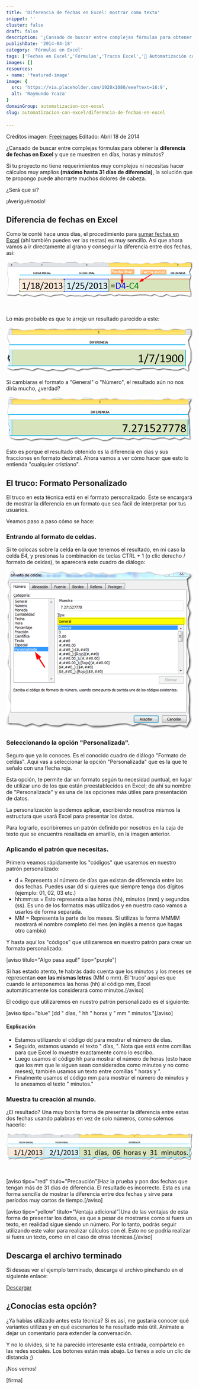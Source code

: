 ```yaml
---
title: 'Diferencia de fechas en Excel: mostrar como texto'
snippet: ''
cluster: false
draft: false 
description: '¿Cansado de buscar entre complejas fórmulas para obtener la diferencia de fechas en Excel y que se muestren en días, horas y minutos?'
publishDate: '2014-04-18'
category: 'Fórmulas en Excel'
tags: ['Fechas en Excel','Fórmulas','Trucos Excel','🤖 Automatización con Excel']
images: []
resources: 
- name: 'featured-image'
image: {
  src: 'https://via.placeholder.com/1920x1080/eee?text=16:9',
  alt: 'Raymundo Ycaza'
}
domainGroup: automatizacion-con-excel
slug: automatizacion-con-excel/diferencia-de-fechas-en-excel

---
```


Créditos imagen: [Freeimages](http://www.freeimages.com/photo/1072482 "Freeimages") Editado: Abril 18 de 2014

¿Cansado de buscar entre complejas fórmulas para obtener la **diferencia de fechas en Excel** y que se muestren en días, horas y minutos?

Si tu proyecto no tiene requerimientos muy complejos ni necesitas hacer cálculos muy amplios **(máximo hasta 31 días de diferencia)**, la solución que te propongo puede ahorrarte muchos dolores de cabeza.

¿Será que sí?

¡Averiguémoslo!

## Diferencia de fechas en Excel

Como te conté hace unos días, el procedimiento para [sumar fechas en Excel](http://raymundoycaza.com/articulos/sumar-fechas-en-excel) (ahí también puedes ver las restas) es muy sencillo. Así que ahora vamos a ir directamente al grano y conseguir la diferencia entre dos fechas, así:

[![Diferencia de fechas en Excel](images/diferencia-de-fechas-en-excel-0001161.png)](http://raymundoycaza.com/wp-content/uploads/diferencia-de-fechas-en-excel-0001161.png)

 

Lo más probable es que te arroje un resultado parecido a este:

[![Diferencia de fechas en Excel](images/diferencia-de-fechas-en-excel-0001171.png)](http://raymundoycaza.com/wp-content/uploads/diferencia-de-fechas-en-excel-0001171.png)

Si cambiaras el formato a "General" o "Número", el resultado aún no nos diría mucho, ¿verdad?

[![Diferencia de fechas en Excel](images/diferencia-de-fechas-en-excel-0001191.png)](http://raymundoycaza.com/wp-content/uploads/diferencia-de-fechas-en-excel-0001191.png)

Esto es porque el resultado obtenido es la diferencia en días y sus fracciones en formato decimal. Ahora vamos a ver cómo hacer que esto lo entienda "cualquier cristiano".

## El truco: Formato Personalizado

El truco en esta técnica está en el formato personalizado. Éste se encargará de mostrar la diferencia en un formato que sea fácil de interpretar por tus usuarios.

Veamos paso a paso cómo se hace:

### Entrando al formato de celdas.

Si te colocas sobre la celda en la que tenemos el resultado, en mi caso la celda E4, y presionas la combinación de teclas CTRL + 1 (o clic derecho / formato de celdas), te aparecerá este cuadro de diálogo:

[![Diferencia de fechas en Excel](images/diferencia-de-fechas-en-excel-0001201.png)](http://raymundoycaza.com/wp-content/uploads/diferencia-de-fechas-en-excel-0001201.png)

### Seleccionando la opción "Personalizada".

Seguro que ya lo conoces. Es el conocido cuadro de diálogo "Formato de celdas". Aquí vas a seleccionar la opción "Personalizada" que es la que te señalo con una flecha roja.

Esta opción, te permite dar un formato según tu necesidad puntual, en lugar de utilizar uno de los que están preestablecidos en Excel; de ahí su nombre de "Personalizada" y es una de las opciones más útiles para presentación de datos.

La personalización la podemos aplicar, escribiendo nosotros mismos la estructura que usará Excel para presentar los datos.

Para lograrlo, escribiremos un patrón definido por nosotros en la caja de texto que se encuentra resaltada en amarillo, en la imagen anterior.

### Aplicando el patrón que necesitas.

Primero veamos rápidamente los "códigos" que usaremos en nuestro patrón personalizado:

- d = Representa al número de días que existan de diferencia entre las dos fechas. Puedes usar dd si quieres que siempre tenga dos dígitos (ejemplo: 01, 02, 03 etc.)
- hh:mm:ss = Esto representa a las horas (hh), minutos (mm) y segundos (ss). Es uno de los formatos más utilizados y en nuestro caso vamos a usarlos de forma separada.
- MM = Representa la parte de los meses. Si utilizas la forma MMMM mostrará el nombre completo del mes (en inglés a menos que hagas otro cambio)

Y hasta aquí los "códigos" que utilizaremos en nuestro patrón para crear un formato personalizado.

\[aviso titulo="Algo pasa aquí!" tipo="purple"\]

Si has estado atento, te habrás dado cuenta que los minutos y los meses se representan **con las mismas letras** (MM o mm). El 'truco' aquí es que cuando le anteponemos las horas (hh) al código mm, Excel automáticamente los considerará como minutos.\[/aviso\]

El código que utilizaremos en nuestro patrón personalizado es el siguiente:

\[aviso tipo="blue" \]dd " días, " hh " horas y " mm " minutos."\[/aviso\]

#### Explicación

- Estamos utilizando el código dd para mostrar el número de días.
- Seguido, estamos usando el texto " días, ". Nota que está entre comillas para que Excel lo muestre exactamente como lo escribo.
- Luego usamos el código hh para mostrar el número de horas (esto hace que los mm que le siguen sean considerados como minutos y no como meses), también usamos un texto entre comillas " horas y ".
- Finalmente usamos el código mm para mostrar el número de minutos y le anexamos el texto " minutos."

### Muestra tu creación al mundo.

¿El resultado? Una muy bonita forma de presentar la diferencia entre estas dos fechas usando palabras en vez de solo números, como solemos hacerlo:

[![Diferencia de fechas en Excel](images/diferencia-de-fechas-en-excel-0001231.png)](http://raymundoycaza.com/wp-content/uploads/diferencia-de-fechas-en-excel-0001231.png)

 

\[aviso tipo="red" titulo="Precaución"\]Haz la prueba y pon dos fechas que tengan más de 31 días de diferencia. El resultado es incorrecto. Esta es una forma sencilla de mostrar la diferencia entre dos fechas y sirve para períodos muy cortos de tiempo.\[/aviso\]

\[aviso tipo="yellow" titulo="Ventaja adicional"\]Una de las ventajas de esta forma de presentar los datos, es que a pesar de mostrarse como si fuera un texto, en realidad sigue siendo un número. Por lo tanto, podrás seguir utilizando este valor para realizar cálculos con él. Esto no se podría realizar si fuera un texto, como en el caso de otras técnicas.\[/aviso\]

## Descarga el archivo terminado

Si deseas ver el ejemplo terminado, descarga el archivo pinchando en el siguiente enlace:

[Descargar](http://static.raymundoycaza.com/diferencia-de-fechas-en-excel.xlsx "Descargar el archivo terminado")

## ¿Conocías esta opción?

¿Ya habías utilizado antes esta técnica? Si es así, me gustaría conocer qué variantes utilizas y en qué escenarios te ha resultado más útil. Anímate a dejar un comentario para extender la conversación.

Y no lo olvides, si te ha parecido interesante esta entrada, compártelo en las redes sociales. Los botones están más abajo. Lo tienes a solo un clic de distancia ;)

¡Nos vemos!

\[firma\]
